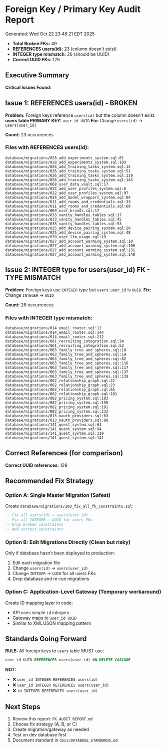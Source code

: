 # Foreign Key / Primary Key Audit Report
Generated: Wed Oct 22 23:48:21 EDT 2025

- **Total Broken FKs:** 49
- **REFERENCES users(id):** 23 (column doesn't exist)
- **INTEGER type mismatch:** 26 (should be UUID)
- **Correct UUID FKs:** 129
## Executive Summary

**Critical Issues Found:**


## Issue 1: REFERENCES users(id) - BROKEN

**Problem:** Foreign keys reference `users(id)` but the column doesn't exist.
**users table PRIMARY KEY:** `user_id UUID`
**Fix:** Change `users(id)` → `users(user_id)`

**Count:** 23 occurrences

### Files with REFERENCES users(id):

```
database/migrations/028_add_experiments_system.sql:81
database/migrations/028_add_experiments_system.sql:103
database/migrations/026_add_training_tasks_system.sql:14
database/migrations/026_add_training_tasks_system.sql:51
database/migrations/026_add_training_tasks_system.sql:119
database/migrations/026_add_training_tasks_system.sql:145
database/migrations/068_user_data_vault.sql:17
database/migrations/022_add_user_profiles_system.sql:6
database/migrations/022_add_user_profiles_system.sql:97
database/migrations/024_add_model_wrappers_system.sql:84
database/migrations/011_add_rooms_and_credentials.sql:33
database/migrations/011_add_rooms_and_credentials.sql:60
database/migrations/069_user_brands.sql:17
database/migrations/033_vanity_handles_tables.sql:17
database/migrations/033_vanity_handles_tables.sql:45
database/migrations/033_vanity_handles_tables.sql:53
database/migrations/025_add_device_pairing_system.sql:20
database/migrations/025_add_device_pairing_system.sql:48
database/migrations/070_user_llm_usage.sql:19
database/migrations/027_add_account_warming_system.sql:10
database/migrations/027_add_account_warming_system.sql:106
database/migrations/027_add_account_warming_system.sql:131
database/migrations/027_add_account_warming_system.sql:148
```


## Issue 2: INTEGER type for users(user_id) FK - TYPE MISMATCH

**Problem:** Foreign keys use `INTEGER` type but `users.user_id` is `UUID`.
**Fix:** Change `INTEGER` → `UUID`

**Count:** 26 occurrences

### Files with INTEGER type mismatch:

```
database/migrations/014_email_router.sql:12
database/migrations/014_email_router.sql:144
database/migrations/014_email_router.sql:212
database/migrations/061_recruiting_integration.sql:24
database/migrations/061_recruiting_integration.sql:52
database/migrations/063_family_tree_and_spheres.sql:18
database/migrations/063_family_tree_and_spheres.sql:19
database/migrations/063_family_tree_and_spheres.sql:82
database/migrations/063_family_tree_and_spheres.sql:116
database/migrations/063_family_tree_and_spheres.sql:117
database/migrations/063_family_tree_and_spheres.sql:137
database/migrations/063_family_tree_and_spheres.sql:138
database/migrations/062_relationship_graph.sql:22
database/migrations/062_relationship_graph.sql:23
database/migrations/062_relationship_graph.sql:65
database/migrations/062_relationship_graph.sql:101
database/migrations/082_pricing_system.sql:103
database/migrations/082_pricing_system.sql:150
database/migrations/082_pricing_system.sql:191
database/migrations/082_pricing_system.sql:233
database/migrations/013_oauth_providers.sql:63
database/migrations/013_oauth_providers.sql:88
database/migrations/141_quest_system.sql:61
database/migrations/141_quest_system.sql:94
database/migrations/141_quest_system.sql:119
database/migrations/141_quest_system.sql:141
```


## Correct References (for comparison)

**Correct UUID references:** 129


## Recommended Fix Strategy

### Option A: Single Master Migration (Safest)

Create `database/migrations/200_fix_all_fk_constraints.sql`:

```sql
-- Fix all users(id) → users(user_id)
-- Fix all INTEGER → UUID for users FKs
-- Drop broken constraints
-- Add correct constraints
```

### Option B: Edit Migrations Directly (Clean but risky)

Only if database hasn't been deployed to production:
1. Edit each migration file
2. Change `users(id)` → `users(user_id)`
3. Change `INTEGER` → `UUID` for all users FKs
4. Drop database and re-run migrations

### Option C: Application-Level Gateway (Temporary workaround)

Create ID mapping layer in code:
- API uses simple `id` integers
- Gateway maps to `user_id UUID`
- Similar to XML/JSON mapping pattern

## Standards Going Forward

**RULE:** All foreign keys to `users` table MUST use:
```sql
user_id UUID REFERENCES users(user_id) ON DELETE CASCADE
```

**NOT:**
- ❌ `user_id INTEGER REFERENCES users(id)`
- ❌ `user_id INTEGER REFERENCES users(user_id)`
- ❌ `id INTEGER REFERENCES users(user_id)`

## Next Steps

1. Review this report: `FK_AUDIT_REPORT.md`
2. Choose fix strategy (A, B, or C)
3. Create migration/gateway as needed
4. Test on dev database first
5. Document standard in `docs/DATABASE_STANDARDS.md`

